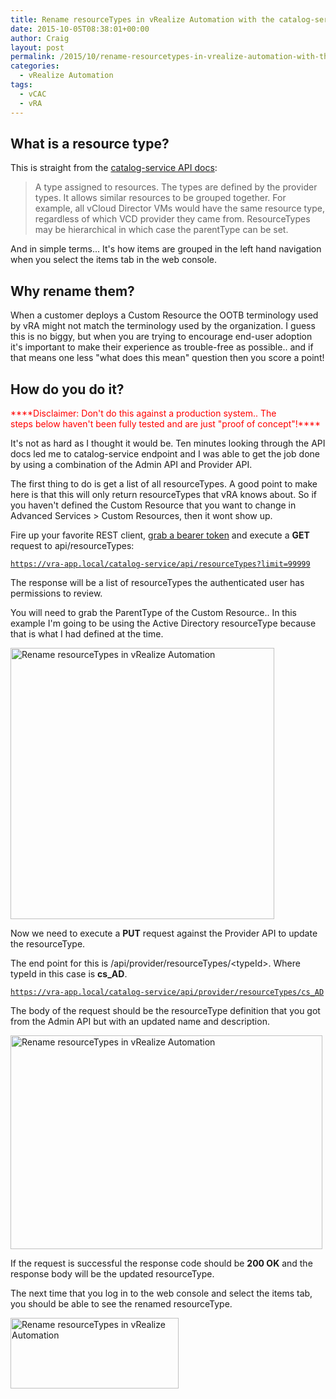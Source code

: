 ```yaml
---
title: Rename resourceTypes in vRealize Automation with the catalog-service API
date: 2015-10-05T08:38:01+00:00
author: Craig
layout: post
permalink: /2015/10/rename-resourcetypes-in-vrealize-automation-with-the-catalog-service-api.html
categories:
  - vRealize Automation
tags:
  - vCAC
  - vRA
---
```

<h2>What is a resource type?</h2>
This is straight from the <a href="http://pubs.vmware.com/vra-62/index.jsp#docs/resource_ResourceType.html" target="_blank">catalog-service API docs</a>:
<blockquote>A type assigned to resources. The types are defined by the provider types. It allows similar resources to be grouped together. For example, all vCloud Director VMs would have the same resource type, regardless of which VCD provider they came from. ResourceTypes may be hierarchical in which case the parentType can be set.</blockquote>
And in simple terms... It's how items are grouped in the left hand navigation when you select the items tab in the web console.

<!--more-->
<h2>Why rename them?</h2>
When a customer deploys a Custom Resource the OOTB terminology used by vRA might not match the terminology used by the organization. I guess this is no biggy, but when you are trying to encourage end-user adoption it's important to make their experience as trouble-free as possible.. and if that means one less "what does this mean" question then you score a point!
<h2>How do you do it?</h2>
<span style="color: #ff0000;">****Disclaimer: Don't do this against a production system.. The steps below haven't been fully tested and are just "proof of concept"!****</span>

It's not as hard as I thought it would be. Ten minutes looking through the API docs led me to catalog-service endpoint and I was able to get the job done by using a combination of the Admin API and Provider API.

The first thing to do is get a list of all resourceTypes. A good point to make here is that this will only return resourceTypes that vRA knows about. So if you haven't defined the Custom Resource that you want to change in Advanced Services &gt; Custom Resources, then it wont show up.

Fire up your favorite REST client, <a href="http://grantorchard.com/vcac/concepts/vcac-6-1-api-authentication/" target="_blank">grab a bearer token</a> and execute a **GET** request to api/resourceTypes:

<code>https://vra-app.local/catalog-service/api/resourceTypes?limit=99999</code>

The response will be a list of resourceTypes the authenticated user has permissions to review.

You will need to grab the ParentType of the Custom Resource.. In this example I'm going to be using the Active Directory resourceType because that is what I had defined at the time.

<img class="alignnone wp-image-398 size-full" src="http://www.helloitscraig.co.uk/wp-content/uploads/2015/10/AD.png" alt="Rename resourceTypes in vRealize Automation" width="422" height="434" />

Now we need to execute a **PUT** request against the Provider API to update the resourceType.

The end point for this is /api/provider/resourceTypes/&lt;typeId&gt;. Where typeId in this case is **cs_AD**.

<code>https://vra-app.local/catalog-service/api/provider/resourceTypes/cs_AD</code>

The body of the request should be the resourceType definition that you got from the Admin API but with an updated name and description.

<img class="alignnone wp-image-399 size-full" src="http://www.helloitscraig.co.uk/wp-content/uploads/2015/10/PUT.png" alt="Rename resourceTypes in vRealize Automation" width="499" height="342" />

If the request is successful the response code should be **200 OK** and the response body will be the updated resourceType.

The next time that you log in to the web console and select the items tab, you should be able to see the renamed resourceType.

<img class="alignnone wp-image-400 size-full" src="http://www.helloitscraig.co.uk/wp-content/uploads/2015/10/Finished.png" alt="Rename resourceTypes in vRealize Automation" width="269" height="113" />